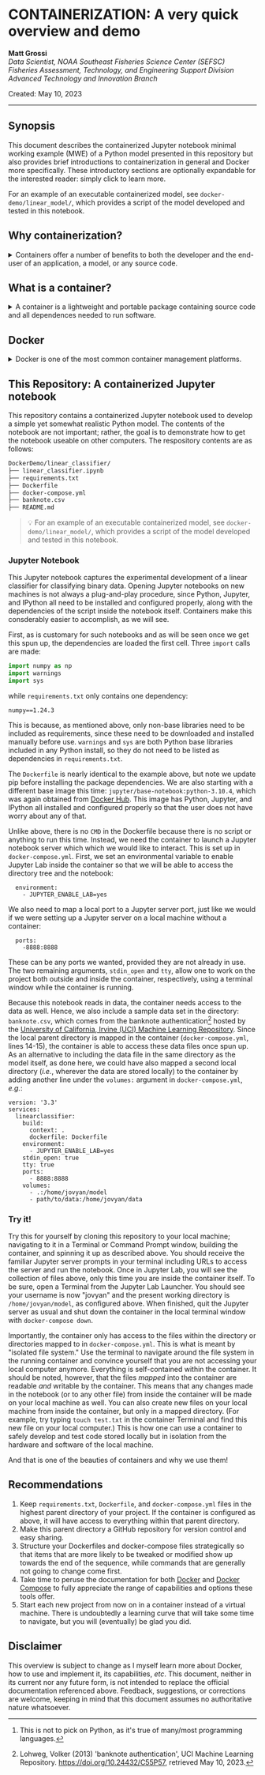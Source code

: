 # CONTAINERIZATION: A very quick overview and demo

**Matt Grossi** \
_Data Scientist, NOAA Southeast Fisheries Science Center (SEFSC)_ \
_Fisheries Assessment, Technology, and Engineering Support Division_\
_Advanced Technology and Innovation Branch_

Created:  May 10, 2023

---

## Synopsis

This document describes the containerized Jupyter notebook minimal working example (MWE) of a Python model presented in this repository but also provides brief introductions to containerization in general and Docker more specifically. These introductory sections are optionally expandable for the interested reader: simply click to learn more.

For an example of an executable containerized model, see `docker-demo/linear_model/`, which provides a script of the model developed and tested in this notebook.

## Why containerization?

<details>
    <summary>
    Containers offer a number of benefits to both the developer and the end-user of an application, a model, or any source code.
    </summary>

Containerizing an application, a model, or source code enhances:

1. **Portability** between computers, across operating system platforms, or on-prem to the cloud
2. **Reproducibility** by specifying all dependencies and versions to ensure that every deployment is configured identically
3. **Scalability** such that the number of instances of the software can easily be scaled up (or down) depending on needs
4. **Security** by isolating the software itself from the hardware on which it is running

</details>

## What is a container?

<details>
    <summary>
    A container is a lightweight and portable package containing source code and all dependences needed to run software.
    </summary>

A **container** is a lightweight and portable package containing source code and all dependences, including libraries and runtime environments, needed to run an application, a model, or a script. It allows code to be shipped, tested, and deployed easily, ensuring it runs the same way every time and on every system. How containers work is beyond the scope of this discussion; plenty of information can be found online. For now, we need only think about a container as a directory containing all relevent scripts, data, and some configuration files.

More accurately, _containers_ are runnable instances of _images_ that run in isolation from all other processes on the host machine. An image, in turn, is a read-only template that contains custom, isolated filesystems; all dependencies, configurations, scripts, binaries, _etc._ needed to run the software; and container configurations such as environmental variables, commands to run, and other metadata (see, _e.g._, [Docker overview](https://docs.docker.com/get-started/overview/)).

> :bulb: **Example:** As any Python developer knows, package management is critically important in Python -- and if one is not careful, things can get pretty messy rather quickly when different versions of packages start clashing with each other.[^1] Package management is one main reason Anaconda exists. It is also why best practices for Python traditionally involves working in project-specific virtual machines (VMs). Containers can be likened to VMs, but under the hood they are quite a bit different (and arguably better.)
>
> [^1]: This is not to pick on Python, as it's true of many/most programming languages.

</details>

## Docker

<details>
    <summary>
    Docker is one of the most common container management platforms.
    </summary>

[Docker](https://docs.docker.com/) is one of the most common container management platform options (some others being [Podman](https://podman.io/) and [Kubernetes](https://kubernetes.io/)). Once [downloaded and installed](https://docs.docker.com/get-docker/) locally, Docker can be used to create, run, and interact with containers. A Docker container requires a few components:

1. **Source code**: the application (app), model, or source code script(s)
2. **Requirements**: a list of package dependencies
3. **Dockerfile**: blueprint for building and running the container image
4. **Docker-compose**: a yml file containing instructions for building and running the container itself

Suppose we have a model written in Python that we would like to deploy on a new machine. For simplicity, let's assume this model has only one package dependency: numpy.  Our Docker container would look like this:

```bash
home/user/modelDir/
├── myNiftyUselessModel.py
├── requirements.txt
├── Dockerfile
├── docker-compose.yml
```
Let's take a look at each of these files.

### myNiftyUselessModel.py

This is our source code, the model itself:

```python
import numpy as np

def model():
    mysum = np.add(1, 1)
    print("I can't predict anything, but I know that 1 + 1 = {}.".format(mysum))

if __name__ == "__main__":
    model()
```

The model or app can consist of multiple scripts, as long as every required script is somewhere within this modelDir directory. We will see why this important shortly.

### requirements.txt

This file contains a simple list of non-base libraries the model requires, one per line. In this example, the text file contains only one item:

```
numpy==1.24.3
```

> :bulb: **Hint:** Look at the `import` calls in all relevant scripts and/or notebooks to know what needs to be included in this container. Remember that only _non-base_ libraries need to be listed.

Note that the version number is technically not required here, but it is best practice (and much safer) to include it. If omitted, the most recent version of the package(s) will be downloaded, and there is no guarantee those versions will be compatible with the scripts.

If this model was created within its own virtual environment on the local machine (which it should have been, if we're adhering to best practices), the requirements file can be generated by runnning in a terminal window either

```bash
pip freeze > requirements.txt
```

for pip environments or

```bash
conda list -e > requirements.txt
```

for Anaconda environments. Both methods automatically include version numbers in the list produced. It is worth noting here that requirement lists generated from Anaconda environments tend to be much longer (and arguably more cluttered) than those generated from pip environments. This is because Anaconda is more liberal than pip with downloading and installing dependencies whenever a user downloads a specific package. For a clearner container, one might consider generating the `requirements.txt` file, whittling down the list to only those packages explicitly called for in the scripts, and then re-adding package dependencies afterwards as needed. While this is not entirely necessary, it can save time when building the container by eliminating the installation of unnecessary (to the script itself) packages.

### Dockerfile

The `Dockerfile` (no extension) defines steps for creating the image and (optionally) what to do upon creation. Here we have a very simple Dockerfile:

```
FROM python:3.8

WORKDIR /home/jovyan/mymodel
COPY requirements.txt .

RUN pip install -r requirements.txt

CMD ["python", "./mymodel/myNiftyUselessModel.py"]
```

Think of this as a series of commands with each instruction creating a layer within the image. The first step downloads and installs a base image `FROM` [Docker Hub](https://hub.docker.com/), a public repository of container images. We opted for a [Python image with Python 3.8](https://hub.docker.com/_/python) installed, where `python` (text before the colon in the FROM command) indicates the image name and `3.8` (following the colon) is the desired tag, which, in this case, specificies the version and type of Python install (see the [docs](https://github.com/docker-library/faq#whats-the-difference-between-shared-and-simple-tags) for more information).

The next command creates a working directory (`WORKDIR`) inside the container. Recall that containers have their own isolated file structure. We are creating a directory a "home", made-up user "[jovyan](https://github.com/jupyter/docker-stacks/issues/358)", and "mymodel" directories in which we `COPY` our `requirements.txt` file so that the container will have access to it.

> :writing_hand: Note: If we do not explicitly copy items into the container's file structure, the container will not have any idea they exist. This is what is meant by "isolated file system."

Next, the required packages are installed from the text file. This is done by telling Docker to `RUN` the appropriate shell command.

> :bulb: We could have opted for an Anaconda image instead (they exist in Docker Hub), in which case we would install packages with `conda install --yes --file requirements.txt` instead. See the Docker and Anaconda documentation for more information.

Finally, once the container is launched, the model is run by issuing the command (`CMD`) as in bash. This line could also have been written:

```
RUN python ./home/jovian/mymodel/myNiftyUselessModel.py
```

### docker-compose.yml

This file provides an alternative to passing command line configuration arguments when spinning up the container. These files are also extremely helpful when multiple containers need to be spun up together and interact with each other, but that is beyond the scope of this demo. The `docker-compose.yml` file looks like this:

```
version: '3.3'
services:
  mymodel:
    build:
      context: .
      dockerfile: Dockerfile
    volumes:
      - /home/user/modelDir:home/jovian/mymodel
```
This is telling Docker what version of [Docker Compose](https://docs.docker.com/compose/) to use, and, under `service`, an arbitrary tag "mymodel" is provided to tag and reference the container, followed by instructions on how to configure (`build`) the container. The container is to be built from the `Dockerfile` located in the same directory as this docker-compose file (hence the `context: .` line -- note the dot!) If the `Dockerfile` was nested somewhere deeper in the file structure, we would pass the directory chain to `context`. The last step maps the local directory in which the model resides (see above) to the isolated "mymodel" directory created within the container by the Dockerfile. This step allows the container to interact with the local files; otherwise, it would have no idea they exist.

The `docker-compose.yml` file can contain a great number of commands, as there are many things that can be done with it. In fact, the same is true of Dockerfiles. It is best to read through the docs to become better familiar with these tools and what they are each capable of.

### Creating and using this container

Now that all of the components are in place, how do we actually create and use the container? [Installing Docker](https://docs.docker.com/engine/install/) also installs a Docker command line interface (CLI) with terminal commands for everything we might want to do with our container. In a local terminal navigated to the directory of the `docker-compose.yml` file:

1. **Build** the image:
```bash
docker-compose build
```
2. **Spin up** the container:
```bash
docker-compose up
```
or
```bash
docker-compose run -rm mymodel
```
where `mymodel` is the tag we assigned to the container in the `docker-compose.yml` file. In this simple example, this step will spin up the model, run it (the last line of the Dockerfile), and then shut down the container.

3. **Spin down** the container when done:
```bash
docker-compose down
```

The example is, as the name alluded to, rather useless. It is intended entirely for illustrative purposes. We next consider a more realistic -- albeit still overly simplified -- example that the reader can download, run, and experiment with for practice.

</details>

## This Repository: A containerized Jupyter notebook

<!-- <details>
    <summary>
    A more realistic minimal working example.
    </summary> -->

This repository contains a containerized Jupyter notebook used to develop a simple yet somewhat realistic Python model. The contents of the notebook are not important; rather, the goal is to demonstrate how to get the notebook useable on other computers. The respository contents are as follows:

```bash
DockerDemo/linear_classifier/
├── linear_classifier.ipynb
├── requirements.txt
├── Dockerfile
├── docker-compose.yml
├── banknote.csv
├── README.md
```

> :bulb: For an example of an executable containerized model, see `docker-demo/linear_model/`, which provides a script of the model developed and tested in this notebook.

### Jupyter Notebook

This Jupyter notebook captures the experimental development of a linear classifier for classifying binary data. Opening Jupyter notebooks on new machines is not always a plug-and-play procedure, since Python, Jupyter, and IPython all need to be installed and configured properly, along with the dependencies of the script inside the notebook itself. Containers make this consderably easier to accomplish, as we will see.

First, as is customary for such notebooks and as will be seen once we get this spun up, the dependencies are loaded the first cell. Three `import` calls are made:

```python
import numpy as np
import warnings
import sys
```

while `requirements.txt` only contains one dependency:

```
numpy==1.24.3
```

This is because, as mentioned above, only non-base libraries need to be included as requirements, since these need to be downloaded and installed manually before use. `warnings` and `sys` are both Python base libraries included in any Python install, so they do not need to be listed as dependencies in `requirements.txt`.

The `Dockerfile` is nearly identical to the example above, but note we update pip before installing the package dependencies. We are also starting with a different base image this time: `jupyter/base-notebook:python-3.10.4`, which was again obtained from [Docker Hub](https://hub.docker.com/r/jupyter/base-notebook/). This image has Python, Jupyter, and IPython all installed and configured properly so that the user does not have worry about any of that.

Unlike above, there is no `CMD` in the Dockerfile because there is no script or anything to run this time. Instead, we need the container to launch a Jupyter notebook server which which we would like to interact. This is set up in `docker-compose.yml`. First, we set an environmental variable to enable Jupyter Lab inside the container so that we will be able to access the directory tree and the notebook:

```
  environment:
    - JUPYTER_ENABLE_LAB=yes
```
We also need to map a local port to a Jupyter server port, just like we would if we were setting up a Jupyter server on a local machine without a container:

```
  ports:
    -8888:8888
```
These can be any ports we wanted, provided they are not already in use. The two remaining arguments, `stdin_open` and `tty`, allow one to work on the project both outside and inside the container, respectively, using a terminal window while the container is running. 

Because this notebook reads in data, the container needs access to the data as well. Hence, we also include a sample data set in the directory: `banknote.csv`, which comes from the banknote authentication[^2] hosted by the [University of California, Irvine (UCI) Machine Learning Repository](https://archive.ics.uci.edu/ml/index.php). Since the local parent directory is mapped in the container (`docker-compose.yml`, lines 14-15), the container is able to access these data files once spun up. As an alternative to including the data file in the same directory as the model itself, as done here, we could have also mapped a second local directory (_i.e._, wherever the data are stored locally) to the container by adding another line under the `volumes:` argument in `docker-compose.yml`, _e.g._:

```
version: '3.3'
services:
  linearclassifier:
    build:
      context: .
      dockerfile: Dockerfile
    environment:
      - JUPYTER_ENABLE_LAB=yes
    stdin_open: true
    tty: true
    ports:
      - 8888:8888
    volumes:
      - .:/home/jovyan/model
      - path/to/data:/home/jovyan/data
 ```

### Try it!

Try this for yourself by cloning this repository to your local machine; navigating to it in a Terminal or Command Prompt window, building the container, and spinning it up as described above. You should receive the familiar Jupyter server prompts in your terminal including URLs to access the server and run the notebook. Once in Jupyter Lab, you will see the collection of files above, only this time you are inside the container itself. To be sure, open a Terminal from the Jupyter Lab Launcher. You should see your username is now "jovyan" and the present working directory is `/home/jovyan/model`, as configured above. When finished, quit the Jupyter server as usual and shut down the container in the local terminal window with `docker-compose down`.

Importantly, the container only has access to the files within the directory or directories mapped to in `docker-compose.yml`. This is what is meant by "isolated file system." Use the terminal to navigate around the file system in the running container and convince yourself that you are not accessing your local computer anymore. Everything is self-contained within the container. It should be noted, however, that the files _mapped_ into the container are readable _and_ writable by the container. This means that any changes made in the notebook (or to any other file) from inside the container will be made on your local machine as well. You can also create new files on your local machine from inside the container, but only in a mapped directory. (For example, try typing `touch test.txt` in the container Terminal and find this new file on your local computer.) This is how one can use a container to safely develop and test code stored locally but in isolation from the hardware and software of the local machine.

And that is one of the beauties of containers and why we use them!


[^2]: Lohweg, Volker (2013) 'banknote authentication', UCI Machine Learning Repository. https://doi.org/10.24432/C55P57, retrieved May 10, 2023.

<!-- </details> -->

## Recommendations
1. Keep `requirements.txt`, `Dockerfile`, and `docker-compose.yml` files in the highest parent directory of your project. If the container is configured as above, it will have access to everything within that parent directory.
2. Make this parent directory a GitHub repository for version control and easy sharing.
3. Structure your Dockerfiles and docker-compose files strategically so that items that are more likely to be tweaked or modified show up towards the end of the sequence, while commands that are generally not going to change come first.
4. Take time to peruse the documentation for both [Docker](https://docs.docker.com/) and [Docker Compose](https://docs.docker.com/compose/) to fully appreciate the range of capabilities and options these tools offer.
5. Start each new project from now on in a container instead of a virtual machine. There is undoubtedly a learning curve that will take some time to navigate, but you will (eventually) be glad you did.

## Disclaimer

This overview is subject to change as I myself learn more about Docker, how to use and implement it, its capabilities, _etc_. This document, neither in its current nor any future form, is not intended to replace the official documentation referenced above. Feedback, suggestions, or corrections are welcome, keeping in mind that this document assumes no authoritative nature whatsoever.